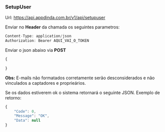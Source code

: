 
### SetupUser
Url: https://api.appdinda.com.br/v1/api/setupuser

Enviar no **Header** da chamada os seguintes parametros:
```javascript {.line-numbers}
Content-Type: application/json
Authorization: Bearer AQUI_VAI_O_TOKEN
```
Enviar o json abaixo via **POST** 
```javascript {.line-numbers}
{
    
}
```
**Obs:** E-mails não formatados corretamente serão desconsiderados e não vinculados a captadores e proprieários. 

Se os dados estiverem ok o sistema retornará o seguinte JSON.
Exemplo de retorno:
```javascript {.line-numbers}
{
    "Code": 0,
    "Message": "OK",
    "Data": null
}
```
 
